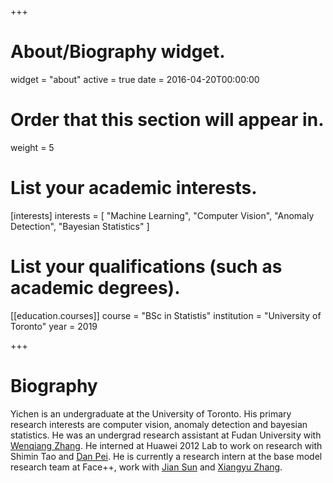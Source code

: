 +++
# About/Biography widget.
widget = "about"
active = true
date = 2016-04-20T00:00:00

# Order that this section will appear in.
weight = 5

# List your academic interests.
[interests]
  interests = [
    "Machine Learning",
    "Computer Vision",
    "Anomaly Detection",
    "Bayesian Statistics"
  ]

# List your qualifications (such as academic degrees).
[[education.courses]]
  course = "BSc in Statistis"
  institution = "University of Toronto"
  year = 2019
 
+++

# Biography

Yichen is an undergraduate at the University of Toronto. His primary research interests are computer vision, anomaly detection and bayesian statistics. He was an undergrad research assistant at Fudan University with [Wenqiang Zhang](http://faet.fudan.edu.cn/17/bb/c13532a137147/page.htm). He interned at Huawei 2012 Lab to work on research with Shimin Tao and [Dan Pei](https://netman.aiops.org/~peidan/). He is currently a research intern  at the base model research team at Face++, work with [Jian Sun](http://www.jiansun.org/) and [Xiangyu Zhang](https://scholar.google.com/citations?user=yuB-cfoAAAAJ&hl=en).
